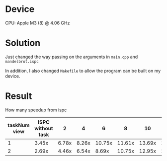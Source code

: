# Device

CPU: Apple M3 (8) @ 4.06 GHz

# Solution

Just changed the way passing on the arguments in `main.cpp` and `mandelbrot.ispc`

In addition, I also changed `Makefile` to allow the program can be built on my device.

# Result

How many speedup from ispc

|taskNum<br />view|ISPC without task<br />|2<br />|4<br />|6<br />|8<br />|10<br />|12<br />|14<br />|16<br />|
|---|---|---|---|---|---|---|---|---|---|
|1|3.45x|6.78x|8.26x|10.75x|11.61x|13.69x|15.27x|15.89x|16.80x|
|2|2.69x|4.46x|6.54x|8.69x|10.75x|12.95x|12.75x|13.10x|13.34x|